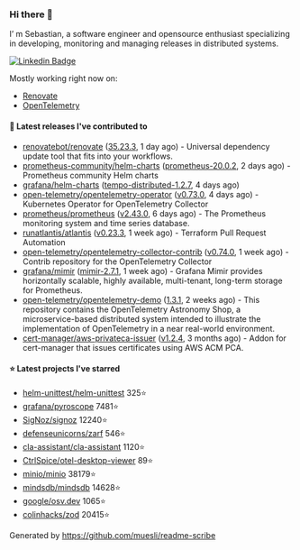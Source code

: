 ### Hi there 👋

I’ m Sebastian, a software engineer and opensource enthusiast specializing in developing, monitoring and managing releases in distributed systems.

[![Linkedin Badge](https://img.shields.io/badge/-LinkedIn-blue?style=flat&logo=Linkedin&logoColor=white&link=https://www.linkedin.com/in/sebastian-poxhofer/)](https://www.linkedin.com/in/sebastian-poxhofer/)

Mostly working right now on:
- [Renovate](https://github.com/renovatebot/renovate)
- [OpenTelemetry](https://github.com/open-telemetry)



#### 🚀 Latest releases I've contributed to

- [renovatebot/renovate](https://github.com/renovatebot/renovate) ([35.23.3](https://github.com/renovatebot/renovate/releases/tag/35.23.3), 1 day ago) - Universal dependency update tool that fits into your workflows.
- [prometheus-community/helm-charts](https://github.com/prometheus-community/helm-charts) ([prometheus-20.0.2](https://github.com/prometheus-community/helm-charts/releases/tag/prometheus-20.0.2), 2 days ago) - Prometheus community Helm charts
- [grafana/helm-charts](https://github.com/grafana/helm-charts) ([tempo-distributed-1.2.7](https://github.com/grafana/helm-charts/releases/tag/tempo-distributed-1.2.7), 4 days ago)
- [open-telemetry/opentelemetry-operator](https://github.com/open-telemetry/opentelemetry-operator) ([v0.73.0](https://github.com/open-telemetry/opentelemetry-operator/releases/tag/v0.73.0), 4 days ago) - Kubernetes Operator for OpenTelemetry Collector
- [prometheus/prometheus](https://github.com/prometheus/prometheus) ([v2.43.0](https://github.com/prometheus/prometheus/releases/tag/v2.43.0), 6 days ago) - The Prometheus monitoring system and time series database.
- [runatlantis/atlantis](https://github.com/runatlantis/atlantis) ([v0.23.3](https://github.com/runatlantis/atlantis/releases/tag/v0.23.3), 1 week ago) - Terraform Pull Request Automation
- [open-telemetry/opentelemetry-collector-contrib](https://github.com/open-telemetry/opentelemetry-collector-contrib) ([v0.74.0](https://github.com/open-telemetry/opentelemetry-collector-contrib/releases/tag/v0.74.0), 1 week ago) - Contrib repository for the OpenTelemetry Collector
- [grafana/mimir](https://github.com/grafana/mimir) ([mimir-2.7.1](https://github.com/grafana/mimir/releases/tag/mimir-2.7.1), 1 week ago) - Grafana Mimir provides horizontally scalable, highly available, multi-tenant, long-term storage for Prometheus.
- [open-telemetry/opentelemetry-demo](https://github.com/open-telemetry/opentelemetry-demo) ([1.3.1](https://github.com/open-telemetry/opentelemetry-demo/releases/tag/1.3.1), 2 weeks ago) - This repository contains the OpenTelemetry Astronomy Shop, a microservice-based distributed system intended to illustrate the implementation of OpenTelemetry in a near real-world environment.
- [cert-manager/aws-privateca-issuer](https://github.com/cert-manager/aws-privateca-issuer) ([v1.2.4](https://github.com/cert-manager/aws-privateca-issuer/releases/tag/v1.2.4), 3 months ago) - Addon for cert-manager that issues certificates using AWS ACM PCA.

#### ⭐ Latest projects I've starred

- [helm-unittest/helm-unittest](https://github.com/helm-unittest/helm-unittest) 325⭐
- [grafana/pyroscope](https://github.com/grafana/pyroscope) 7481⭐
- [SigNoz/signoz](https://github.com/SigNoz/signoz) 12240⭐
- [defenseunicorns/zarf](https://github.com/defenseunicorns/zarf) 546⭐
- [cla-assistant/cla-assistant](https://github.com/cla-assistant/cla-assistant) 1120⭐
- [CtrlSpice/otel-desktop-viewer](https://github.com/CtrlSpice/otel-desktop-viewer) 89⭐
- [minio/minio](https://github.com/minio/minio) 38179⭐
- [mindsdb/mindsdb](https://github.com/mindsdb/mindsdb) 14628⭐
- [google/osv.dev](https://github.com/google/osv.dev) 1065⭐
- [colinhacks/zod](https://github.com/colinhacks/zod) 20415⭐



Generated by https://github.com/muesli/readme-scribe
